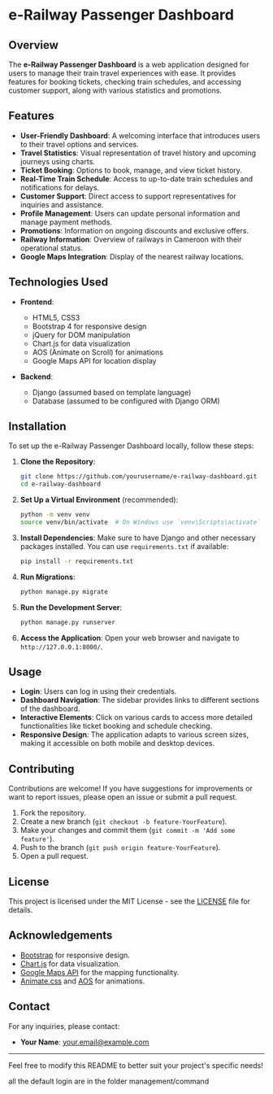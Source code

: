 # e-Railway Passenger Dashboard

## Overview
The **e-Railway Passenger Dashboard** is a web application designed for users to manage their train travel experiences with ease. It provides features for booking tickets, checking train schedules, and accessing customer support, along with various statistics and promotions.

## Features
- **User-Friendly Dashboard**: A welcoming interface that introduces users to their travel options and services.
- **Travel Statistics**: Visual representation of travel history and upcoming journeys using charts.
- **Ticket Booking**: Options to book, manage, and view ticket history.
- **Real-Time Train Schedule**: Access to up-to-date train schedules and notifications for delays.
- **Customer Support**: Direct access to support representatives for inquiries and assistance.
- **Profile Management**: Users can update personal information and manage payment methods.
- **Promotions**: Information on ongoing discounts and exclusive offers.
- **Railway Information**: Overview of railways in Cameroon with their operational status.
- **Google Maps Integration**: Display of the nearest railway locations.

## Technologies Used
- **Frontend**:
  - HTML5, CSS3
  - Bootstrap 4 for responsive design
  - jQuery for DOM manipulation
  - Chart.js for data visualization
  - AOS (Animate on Scroll) for animations
  - Google Maps API for location display

- **Backend**:
  - Django (assumed based on template language)
  - Database (assumed to be configured with Django ORM)

## Installation
To set up the e-Railway Passenger Dashboard locally, follow these steps:

1. **Clone the Repository**:
   ```bash
   git clone https://github.com/yourusername/e-railway-dashboard.git
   cd e-railway-dashboard
   ```

2. **Set Up a Virtual Environment** (recommended):
   ```bash
   python -m venv venv
   source venv/bin/activate  # On Windows use `venv\Scripts\activate`
   ```

3. **Install Dependencies**:
   Make sure to have Django and other necessary packages installed. You can use `requirements.txt` if available:
   ```bash
   pip install -r requirements.txt
   ```

4. **Run Migrations**:
   ```bash
   python manage.py migrate
   ```

5. **Run the Development Server**:
   ```bash
   python manage.py runserver
   ```

6. **Access the Application**:
   Open your web browser and navigate to `http://127.0.0.1:8000/`.

## Usage
- **Login**: Users can log in using their credentials. 
- **Dashboard Navigation**: The sidebar provides links to different sections of the dashboard.
- **Interactive Elements**: Click on various cards to access more detailed functionalities like ticket booking and schedule checking.
- **Responsive Design**: The application adapts to various screen sizes, making it accessible on both mobile and desktop devices.

## Contributing
Contributions are welcome! If you have suggestions for improvements or want to report issues, please open an issue or submit a pull request.

1. Fork the repository.
2. Create a new branch (`git checkout -b feature-YourFeature`).
3. Make your changes and commit them (`git commit -m 'Add some feature'`).
4. Push to the branch (`git push origin feature-YourFeature`).
5. Open a pull request.

## License
This project is licensed under the MIT License - see the [LICENSE](LICENSE) file for details.

## Acknowledgements
- [Bootstrap](https://getbootstrap.com/) for responsive design.
- [Chart.js](https://www.chartjs.org/) for data visualization.
- [Google Maps API](https://developers.google.com/maps/documentation/javascript/overview) for the mapping functionality.
- [Animate.css](https://animate.style/) and [AOS](https://michalsnik.github.io/aos/) for animations.

## Contact
For any inquiries, please contact:
- **Your Name**: [your.email@example.com](mailto:your.email@example.com)

---

Feel free to modify this README to better suit your project's specific needs!



all the default login are  in the folder management/command